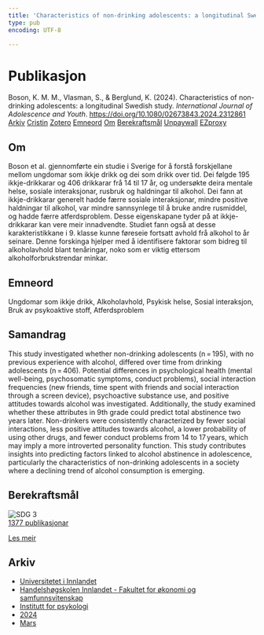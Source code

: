 ```yaml
---
title: 'Characteristics of non-drinking adolescents: a longitudinal Swedish study'
type: pub
encoding: UTF-8

---
```

<h1>Publikasjon</h1>
<article id="csl-bib-container-DM58GNCR" class="csl-bib-container">
  <div class="csl-bib-body"> <div class="csl-entry">Boson, K. M. M., Vlasman, S., &#38; Berglund, K. (2024). Characteristics of non-drinking adolescents: a longitudinal Swedish study. <i>International Journal of Adolescence and Youth</i>. <a href="https://doi.org/10.1080/02673843.2024.2312861">https://doi.org/10.1080/02673843.2024.2312861</a></div> </div>
  <div class="csl-bib-buttons">
    <a href="#taxonomy-article-DM58GNCR" alt="archive" class="csl-bib-button">Arkiv</a>
    <a href="https://app.cristin.no/results/show.jsf?id=2251517" alt="Cristin" class="csl-bib-button">Cristin</a>
    <a href="http://zotero.org/groups/5881554/items/DM58GNCR" alt="Zotero" class="csl-bib-button">Zotero</a>
    <a href="#keywords-article-DM58GNCR" alt="keywords" class="csl-bib-button">Emneord</a>
    <a href="#about-article-DM58GNCR" alt="about_pub" class="csl-bib-button">Om</a>
    <a href="#sdg-article-DM58GNCR" alt="sdg" class="csl-bib-button">Berekraftsmål</a>
    <a href="https://www.tandfonline.com/doi/pdf/10.1080/02673843.2024.2312861?needAccess=true" alt="Unpaywall" class="csl-bib-button">Unpaywall</a>
    <a href="https://www.tandfonline.com/doi/pdf/10.1080/02673843.2024.2312861?needAccess=true" alt="EZproxy" class="csl-bib-button">EZproxy</a>
  </div>
  <div id="csl-bib-meta-container-DM58GNCR"></div>
</article>
<div id="csl-bib-meta-DM58GNCR" class="csl-bib-meta">
  <article id="about-article-DM58GNCR" class="about_pub-article">
    <h1>Om</h1>
    Boson et al. gjennomførte ein studie i Sverige for å forstå forskjellane mellom ungdomar som ikkje drikk og dei som drikk over tid. Dei følgde 195 ikkje-drikkarar og 406 drikkarar frå 14 til 17 år, og undersøkte deira mentale helse, sosiale interaksjonar, rusbruk og haldningar til alkohol. Dei fann at ikkje-drikkarar generelt hadde færre sosiale interaksjonar, mindre positive haldningar til alkohol, var mindre sannsynlege til å bruke andre rusmiddel, og hadde færre atferdsproblem. Desse eigenskapane tyder på at ikkje-drikkarar kan vere meir innadvendte. Studiet fann også at desse karakteristikkane i 9. klasse kunne føreseie fortsatt avhold frå alkohol to år seinare. Denne forskinga hjelper med å identifisere faktorar som bidreg til alkoholavhold blant tenåringar, noko som er viktig ettersom alkoholforbrukstrendar minkar.
  </article>
  <article id="keywords-article-DM58GNCR" class="keywords-article">
    <h1>Emneord</h1>
    Ungdomar som ikkje drikk, Alkoholavhold, Psykisk helse, Sosial interaksjon, Bruk av psykoaktive stoff, Atferdsproblem
  </article>
  <article id="abstract-article-DM58GNCR" class="abstract-article">
    <h1>Samandrag</h1>
    This study investigated whether non-drinking adolescents (n = 195), with no previous experience with alcohol, differed over time from drinking adolescents (n = 406). Potential differences in psychological health (mental well-being, psychosomatic symptoms, conduct problems), social interaction frequencies (new friends, time spent with friends and social interaction through a screen device), psychoactive substance use, and positive attitudes towards alcohol was investigated. Additionally, the study examined whether these attributes in 9th grade could predict total abstinence two years later. Non-drinkers were consistently characterized by fewer social interactions, less positive attitudes towards alcohol, a lower probability of using other drugs, and fewer conduct problems from 14 to 17 years, which may imply a more introverted personality function. This study contributes insights into predicting factors linked to alcohol abstinence in adolescence, particularly the characteristics of non-drinking adolescents in a society where a declining trend of alcohol consumption is emerging.
  </article>
  <article id="sdg-article-DM58GNCR" class="sdg-article">
    <h1>Berekraftsmål</h1>
    <div class="sdg-container"><div id="sdg3" class="sdg">
        <img src="{{< params subfolder >}}images/sdg/sdg03_nn.png" class="image" alt="SDG 3">
        <div class="sdg-overlay">
          <a href="{{< params subfolder >}}nn/archive/?sdg=3#archive" class="sdg-publication-count"><span>1377</span> publikasjonar</a>
          <p><a href="https://fn.no/om-fn/fns-baerekraftsmaal/god-helse-og-livskvalitet?lang=nno-NO" class="sdg-read-more">Les meir</a></p>
        </div>
      </div></div>
  </article>
  <article id="taxonomy-article-DM58GNCR" class="taxonomy-article">
    <h1>Arkiv</h1>
    <ul>
      <li><a href="{{< params subfolder >}}nn/archive/?key=3DCRN523">Universitetet i Innlandet</a></li>
      <li><a href="{{< params subfolder >}}nn/archive/?key=DU8Q9LN9">Handelshøgskolen Innlandet - Fakultet for økonomi og samfunnsvitenskap</a></li>
      <li><a href="{{< params subfolder >}}nn/archive/?key=KTD9NXA8">Institutt for psykologi</a></li>
      <li><a href="{{< params subfolder >}}nn/archive/?key=LS3MUAPD">2024</a></li>
      <li><a href="{{< params subfolder >}}nn/archive/?key=8SBRM8D5">Mars</a></li>
    </ul>
  </article>
</div>
